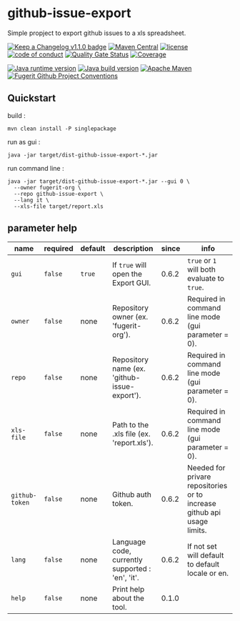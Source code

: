 # github-issue-export

Simple propject to export github issues to a xls spreadsheet.

[![Keep a Changelog v1.1.0 badge](https://img.shields.io/badge/changelog-Keep%20a%20Changelog%20v1.1.0-%23E05735)](https://github.com/fugerit-org/github-issue-export/blob/master/CHANGELOG.md) 
[![Maven Central](https://img.shields.io/maven-central/v/org.fugerit.java/github-issue-export.svg)](https://mvnrepository.com/artifact/org.fugerit.java/github-issue-export)
[![license](https://img.shields.io/badge/License-Apache%20License%202.0-teal.svg)](https://opensource.org/licenses/Apache-2.0)
[![code of conduct](https://img.shields.io/badge/conduct-Contributor%20Covenant-purple.svg)](https://github.com/fugerit-org/fj-universe/blob/main/CODE_OF_CONDUCT.md)
[![Quality Gate Status](https://sonarcloud.io/api/project_badges/measure?project=fugerit-org_github-issue-export&metric=alert_status)](https://sonarcloud.io/summary/new_code?id=fugerit-org_github-issue-export)
[![Coverage](https://sonarcloud.io/api/project_badges/measure?project=fugerit-org_github-issue-export&metric=coverage)](https://sonarcloud.io/summary/new_code?id=fugerit-org_github-issue-export)

[![Java runtime version](https://img.shields.io/badge/run%20on-java%208+-%23113366.svg?style=for-the-badge&logo=openjdk&logoColor=white)](https://universe.fugerit.org/src/docs/versions/java11.html)
[![Java build version](https://img.shields.io/badge/build%20on-java%2011+-%23ED8B00.svg?style=for-the-badge&logo=openjdk&logoColor=white)](https://universe.fugerit.org/src/docs/versions/java11.html)
[![Apache Maven](https://img.shields.io/badge/Apache%20Maven-3.9.0+-C71A36?style=for-the-badge&logo=Apache%20Maven&logoColor=white)](https://universe.fugerit.org/src/docs/versions/maven3_9.html)
[![Fugerit Github Project Conventions](https://img.shields.io/badge/Fugerit%20Org-Project%20Conventions-1A36C7?style=for-the-badge&logo=Onlinect%20Playground&logoColor=white)](https://universe.fugerit.org/src/docs/conventions/index.html)

## Quickstart

build : 

`mvn clean install -P singlepackage`

run as gui : 

`java -jar target/dist-github-issue-export-*.jar`

run command line : 

``` 
java -jar target/dist-github-issue-export-*.jar --gui 0 \
  --owner fugerit-org \
  --repo github-issue-export \
  --lang it \
  --xls-file target/report.xls 
```

## **parameter help**  

| **name** | **required** | **default** | **description** | **since** | **info**  |
|---------------|---------------|---------------|---------------|---------------|---------------|
| `gui` | `false` | `true` | If `true` will open the Export GUI. | 0.6.2 | `true` or `1` will both evaluate to `true`.  |
| `owner` | `false` | none | Repository owner (ex. 'fugerit-org'). | 0.6.2 | Required in command line mode (gui parameter = 0).  |
| `repo` | `false` | none | Repository name (ex. 'github-issue-export'). | 0.6.2 | Required in command line mode (gui parameter = 0).  |
| `xls-file` | `false` | none | Path to the .xls file (ex. 'report.xls'). | 0.6.2 | Required in command line mode (gui parameter = 0).  |
| `github-token` | `false` | none | Github auth token. | 0.6.2 | Needed for privare repositories or to increase github api usage limits.  |
| `lang` | `false` | none | Language code, currently supported : 'en', 'it'. | 0.6.2 | If not set will default to default locale or en.  |
| `help` | `false` | none | Print help about the tool. | 0.1.0 |   |

